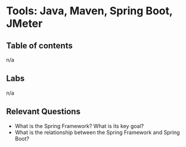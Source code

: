 # Tools: Java, Maven, Spring Boot, JMeter

## Table of contents
n/a

## Labs
n/a

## Relevant Questions
* What is the Spring Framework? What is its key goal?
* What is the relationship between the Spring Framework and Spring Boot?

